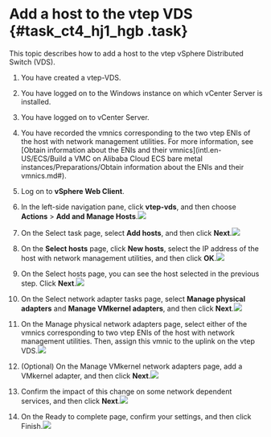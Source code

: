 # Add a host to the vtep VDS {#task_ct4_hj1_hgb .task}

This topic describes how to add a host to the vtep vSphere Distributed Switch \(VDS\).

1.  You have created a vtep-VDS.
2.  You have logged on to the Windows instance on which vCenter Server is installed.
3.  You have logged on to vCenter Server.
4.  You have recorded the vmnics corresponding to the two vtep ENIs of the host with network management utilities. For more information, see [Obtain information about the ENIs and their vmnics](intl.en-US/ECS/Build a VMC on Alibaba Cloud ECS bare metal instances/Preparations/Obtain information about the ENIs and their vmnics.md#).

1.  Log on to **vSphere Web Client**. 
2.   In the left-side navigation pane, click **vtep-vds**, and then choose **Actions** \> **Add and Manage Hosts**.![](http://static-aliyun-doc.oss-cn-hangzhou.aliyuncs.com/assets/img/84968/154886344735572_en-US.png)

 
3.   On the Select task page, select **Add hosts**, and then click **Next**.![](http://static-aliyun-doc.oss-cn-hangzhou.aliyuncs.com/assets/img/84968/154886344735573_en-US.png)

 
4.   On the **Select hosts** page, click **New hosts**, select the IP address of the host with network management utilities, and then click **OK**.![](http://static-aliyun-doc.oss-cn-hangzhou.aliyuncs.com/assets/img/84968/154886344735574_en-US.png)

 
5.   On the Select hosts page, you can see the host selected in the previous step. Click **Next**.![](http://static-aliyun-doc.oss-cn-hangzhou.aliyuncs.com/assets/img/84968/154886344735575_en-US.png)

 
6.   On the Select network adapter tasks page, select **Manage physical adapters** and **Manage VMkernel adapters**, and then click **Next**.![](http://static-aliyun-doc.oss-cn-hangzhou.aliyuncs.com/assets/img/84968/154886344835576_en-US.png)

 
7.   On the Manage physical network adapters page, select either of the vmnics corresponding to two vtep ENIs of the host with network management utilities. Then, assign this vmnic to the uplink on the vtep VDS.![](http://static-aliyun-doc.oss-cn-hangzhou.aliyuncs.com/assets/img/84992/154886344838005_en-US.png)

 
8.   \(Optional\) On the Manage VMkernel network adapters page, add a VMkernel adapter, and then click **Next**.![](http://static-aliyun-doc.oss-cn-hangzhou.aliyuncs.com/assets/img/84968/154886344835578_en-US.png)

 
9.   Confirm the impact of this change on some network dependent services, and then click **Next**.![](http://static-aliyun-doc.oss-cn-hangzhou.aliyuncs.com/assets/img/84968/154886344835579_en-US.png)

 
10.  On the Ready to complete page, confirm your settings, and then click Finish.![](http://static-aliyun-doc.oss-cn-hangzhou.aliyuncs.com/assets/img/84968/154886344835580_en-US.png)

 

